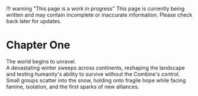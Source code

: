 !!! warning "This page is a work in progress"
    This page is currently being written and may contain incomplete or inaccurate information. Please check back later for updates.

# Chapter One

The world begins to unravel.  
A devastating winter sweeps across continents, reshaping the landscape and testing humanity's ability to survive without the Combine's control. Small groups scatter into the snow, holding onto fragile hope while facing famine, isolation, and the first sparks of new alliances.
